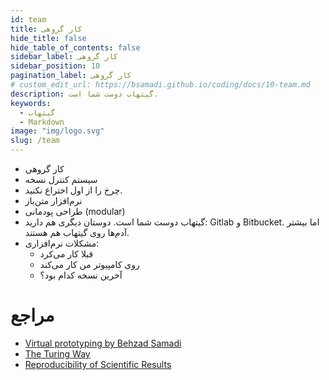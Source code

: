 ```yaml
---
id: team
title: کار گروهی
hide_title: false
hide_table_of_contents: false
sidebar_label: کار گروهی
sidebar_position: 10
pagination_label: کار گروهی
# custom_edit_url: https://bsamadi.github.io/coding/docs/10-team.md
description: گیتهاب دوست شما است.
keywords:
  - گیتهاب
  - Markdown
image: "img/logo.svg"
slug: /team
---
```


- کار گروهی
- سیستم کنترل نسخه
- چرخ را از اول اختراع نکنید.
- نرم‌افزار متن‌باز
- طراحی پودمانی (modular)
- گیتهاب دوست شما است. دوستان دیگری هم دارید: Gitlab و Bitbucket. اما بیشتر آدم‌ها روی گیتهاب هم هستند.
- مشکلات نرم‌افزاری:
  - قبلا کار می‌کرد
  - روی کامپیوتر من کار می‌کند
  - آخرین نسخه کدام بود؟

# مراجع
- [Virtual prototyping by Behzad Samadi](http://www.mechatronics3d.com/slide/vp2014/index.html#/section)
- [The Turing Way](https://the-turing-way.netlify.app/welcome)
- [Reproducibility of Scientific Results](https://plato.stanford.edu/entries/scientific-reproducibility/)
